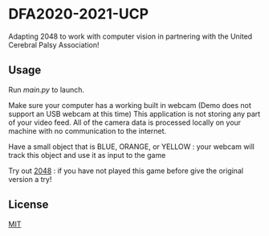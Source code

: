 # DFA2020-2021-UCP

Adapting 2048 to work with computer vision in partnering with the United Cerebral Palsy Association!

## Usage
Run *main.py* to launch.

Make sure your computer has a working built in webcam (Demo does not support an USB webcam at this time)
This application is not storing any part of your video feed.  All of the camera data is processed locally on your machine with no communication to the internet.  

Have a small object that is BLUE, ORANGE, or YELLOW : your webcam will track this object and use it as input to the game

Try out [2048](https://play2048.co/) : if you have not played this game before give the original version a try!

## License
[MIT](https://choosealicense.com/licenses/mit/)